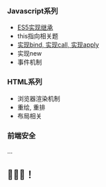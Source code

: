 ### Javascript系列

- <a href='./scripts/实现继承.js'>ES5实现继承</a>
- <a>this指向相关题</a> 
- <a href='./scripts/实现bind&apply&call&new.js'>实现bind, 实现call, 实现apply</a>
- <a>实现new</a>
- <a>事件机制</a>

### HTML系列

- <a>浏览器渲染机制</a>
- <a>重绘, 重排</a>
- <a>布局相关</a>

### 前端安全
...






## 🚀🚀🚀！